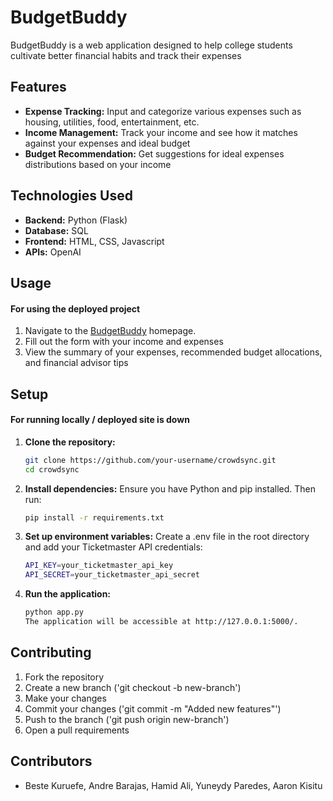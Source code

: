 # BudgetBuddy

BudgetBuddy is a web application designed to help college students cultivate better financial habits and track their expenses

## Features
* **Expense Tracking:** Input and categorize various expenses such as housing, utilities, food, entertainment, etc.
* **Income Management:** Track your income and see how it matches against your expenses and ideal budget
* **Budget Recommendation:** Get suggestions for ideal expenses distributions based on your income

## Technologies Used

* **Backend:** Python (Flask)
* **Database:** SQL
* **Frontend:** HTML, CSS, Javascript
* **APIs:** OpenAI

## Usage
#### For using the deployed project
1. Navigate to the [BudgetBuddy](BudgetBuddy12345.pythonanywhere.com) homepage.
2. Fill out the form with your income and expenses
3. View the summary of your expenses, recommended budget allocations, and financial advisor tips

## Setup
#### For running locally / deployed site is down
1. **Clone the repository:**
   ```sh
   git clone https://github.com/your-username/crowdsync.git
   cd crowdsync
2. **Install dependencies:**
   Ensure you have Python and pip installed. Then run:
   ```sh
   pip install -r requirements.txt
3. **Set up environment variables:**
   Create a .env file in the root directory and add your Ticketmaster API credentials:
   ```sh
   API_KEY=your_ticketmaster_api_key
   API_SECRET=your_ticketmaster_api_secret
4. **Run the application:**
   ```sh
   python app.py
   The application will be accessible at http://127.0.0.1:5000/.

## Contributing
1. Fork the repository
2. Create a new branch ('git checkout -b new-branch')
3. Make your changes
4. Commit your changes ('git commit -m "Added new features"')
5. Push to the branch ('git push origin new-branch')
6. Open a pull requirements

## Contributors 
- Beste Kuruefe, Andre Barajas, Hamid Ali, Yuneydy Paredes, Aaron Kisitu
